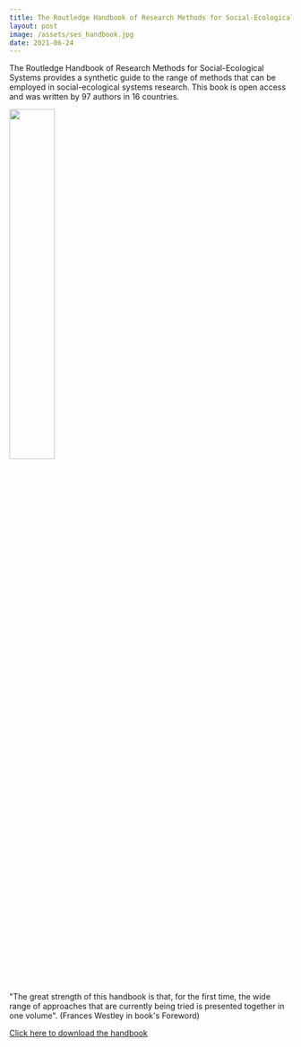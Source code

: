 ```yaml
---
title: The Routledge Handbook of Research Methods for Social-Ecological Systems
layout: post
image: /assets/ses_handbook.jpg
date: 2021-06-24
---
```


The Routledge Handbook of Research Methods for Social-Ecological
Systems provides a synthetic guide to the range of methods that can be
employed in social-ecological systems research. 
This book is open access and was written by 97 authors in 16 countries.

<img src="/assets/ses_handbook.jpg" width="40%" />

"The great strength of this handbook is that, for the first time, the
wide range of approaches that are currently being tried is presented
together in one volume". (Frances Westley in book's Foreword)


[Click here to download the handbook](https://doi.org/10.4324/9781003021339)
